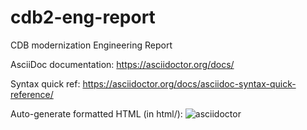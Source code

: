 # cdb2-eng-report
CDB modernization Engineering Report

AsciiDoc documentation: https://asciidoctor.org/docs/

Syntax quick ref: https://asciidoctor.org/docs/asciidoc-syntax-quick-reference/

Auto-generate formatted HTML (in html/):
![asciidoctor](https://github.com/sofwerx/cdb2-eng-report/workflows/asciidoctor/badge.svg)
